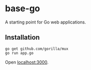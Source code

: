 # base-go

A starting point for Go web applications.

## Installation

```
go get github.com/gorilla/mux
go run app.go
```

Open [localhost:3000](http://localhost:3000).

